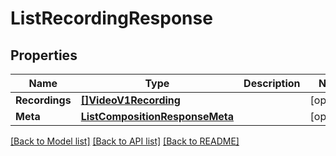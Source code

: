 # ListRecordingResponse

## Properties

Name | Type | Description | Notes
------------ | ------------- | ------------- | -------------
**Recordings** | [**[]VideoV1Recording**](VideoV1Recording.md) |  |[optional] 
**Meta** | [**ListCompositionResponseMeta**](ListCompositionResponseMeta.md) |  |[optional] 

[[Back to Model list]](../README.md#documentation-for-models) [[Back to API list]](../README.md#documentation-for-api-endpoints) [[Back to README]](../README.md)


